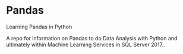 # Pandas
Learning Pandas in Python

A repo for information on Pandas to do Data Analysis with Python and ultimately within Machine Learning Services in SQL Server 2017..
